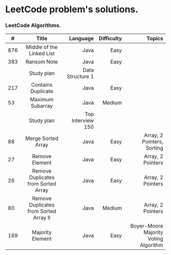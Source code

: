 # LeetCode problem's solutions.

### LeetCode Algorithms.

| #   |                 Title                  |          Language | Difficulty |                                Topics |
|-----|:--------------------------------------:|------------------:|-----------:|--------------------------------------:|
| 876 |       Middle of the Linked List        |              Java |       Easy |                                       |
| 383 |              Ransom Note               |              Java |       Easy |                                       |
|     |               Study plan               |  Data Structure 1 |            |                                       |
| 217 |           Contains Duplicate           |              Java |       Easy |                                       |
| 53  |            Maximum Subarray            |              Java |     Medium |                                       |
|     |               Study plan               | Top Interview 150 |            |                                       |
| 88  |           Merge Sorted Array           |              Java |       Easy |            Array, 2 Pointers, Sorting |
| 27  |             Remove Element             |              Java |       Easy |                     Array, 2 Pointers |
| 26  |  Remove Duplicates from Sorted Array   |              Java |       Easy |                     Array, 2 Pointers |
| 80  | Remove Duplicates from Sorted Array II |              Java |     Medium |                     Array, 2 Pointers |
| 169 |            Majority Element            |              Java |       Easy | Boyer-Moore Majority Voting Algorithm |


